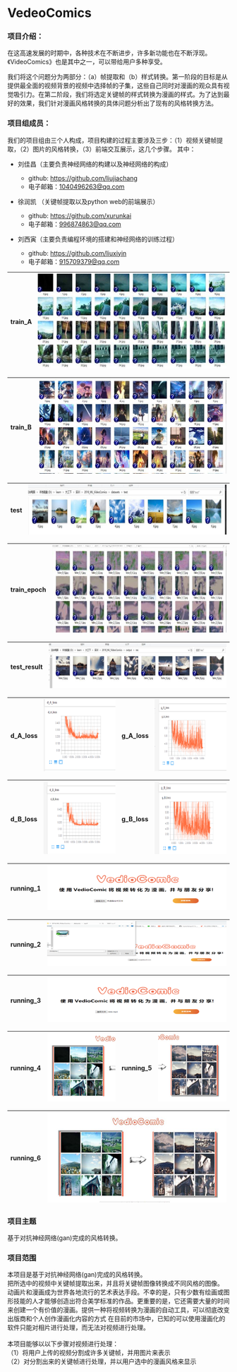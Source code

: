 # VedeoComics

### 项目介绍：
在这高速发展的时期中，各种技术在不断进步，许多新功能也在不断浮现。《VideoComics》也是其中之一，可以带给用户多种享受。<br>

我们将这个问题分为两部分：（a）帧提取和（b）样式转换。第一阶段的目标是从提供最全面的视频背景的视频中选择帧的子集，这些自己同时对漫画的观众具有视觉吸引力。在第二阶段，我们将选定关键帧的样式转换为漫画的样式。为了达到最好的效果，我们针对漫画风格转换的具体问题分析出了现有的风格转换方法。

### 项目组成员：
我们的项目组由三个人构成，项目构建的过程主要涉及三步：（1）视频关键帧提取，（2）图片的风格转换，（3）前端交互展示，这几个步骤。 其中：

* 刘佳昌（主要负责神经网络的构建以及神经网络的构成）
  * github: https://github.com/liujiachang
  * 电子邮箱：1040496263@qq.com

* 徐润凯 （关键帧提取以及python web的前端展示）
  * github: https://github.com/xurunkai
  * 电子邮箱：996874863@qq.com

* 刘西寅（主要负责编程环境的搭建和神经网络的训练过程）
  * github: https://github.com/liuxiyin
  * 电子邮箱：915709379@qq.com

| train_A | <img src='./image/train_A_1.jpg'> |
|:---:|:-----:|

| train_B | <img src='./image/train_B_1.jpg'> |
|:---:|:-----:|

| test | <img src='./image/test.jpg'> |
|:---:|:-----:|

| train_epoch | <img src='./image/train_epoch_1.jpg'> |
|:---:|:-----:|

| test_result | <img src='./image/test_result.jpg'> |
|:---:|:-----:|

| d_A_loss | <img src='./image/d_A_loss.png'> | g_A_loss | <img src='./image/g_A_loss.png'> |
|:---:|:-----:|:-----:|:-----:|

| d_B_loss | <img src='./image/d_B_loss.png'> | g_B_loss | <img src='./image/g_B_loss.png'> |
|:---:|:-----:|:-----:|:-----:|

| running_1 | <img src='./image/pic_1.png'> |
|:---:|:-----:|

| running_2 | <img src='./image/pic_2.png'> |
|:---:|:-----:|

| running_3 | <img src='./image/pic_3.png'> |
|:---:|:-----:|

| running_4 | <img src='./image/pic_4.jpg'> | running_5 | <img src='./image/pic_5.jpg'> |
|:---:|:-----:|:-----:|:-----:|

| running_6 | <img src='./image/pic_6.jpg'> |
|:---:|:-----:|
### 项目主题
 
基于对抗神经网络(gan)完成的风格转换。

### 项目范围
本项目是基于对抗神经网络(gan)完成的风格转换。<br/>把所选中的视频中关键帧提取出来，并且将关键帧图像转换成不同风格的图像。
动画片和漫画成为世界各地流行的艺术表达手段。不幸的是，只有少数有绘画或图形技能的人才能够创造出符合美学标准的作品。更重要的是，它还需要大量的时间来创建一个有价值的漫画。提供一种将视频转换为漫画的自动工具，可以彻底改变出版商和个人创作漫画化内容的方式
在目前的市场中，已知的可以使用漫画化的软件只能对相片进行处理，而无法对视频进行处理。<br/><br/>
本项目能够以以下步骤对视频进行处理：<br/>
（1）将用户上传的视频分割成许多关键帧，并用图片来表示<br/>
（2）对分割出来的关键帧进行处理，并以用户选中的漫画风格来显示
